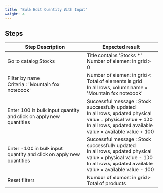 ```yaml
---
title: "Bulk Edit Quantity With Input"
weight: 4
---
```

## Steps
| Step Description | Expected result |
| ----- | ----- |
| Go to catalog Stocks | Title contains 'Stocks *'<br>Number of element in grid > 0 |
| Filter by name<br>Criteria : 'Mountain fox notebook' | Number of element in grid < Total of elements in grid<br>In all rows, column name = 'Mountain fox notebook' |
| Enter 100 in bulk input quantity and click on apply new quantities | Successful message : Stock successfully updated<br>In all rows, updated physical value = physical value + 100<br>In all rows, updated available value = available value + 100 |
| Enter -100 in bulk input quantity and click on apply new quantities | Successful message : Stock successfully updated<br>In all rows, updated physical value = physical value - 100<br>In all rows, updated available value = available value - 100 |
| Reset filters | Number of element in grid > Total of products |
